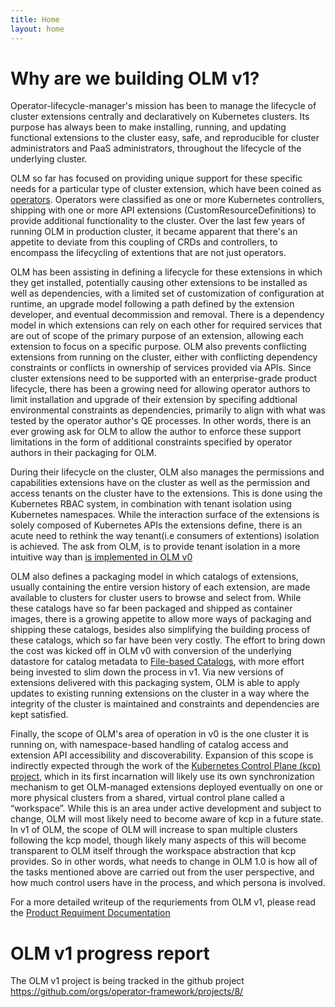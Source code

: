 ```yaml
---
title: Home
layout: home
---
```


# Why are we building OLM v1?

Operator-lifecycle-manager's mission has been to manage the lifecycle of cluster extensions centrally and declaratively on Kubernetes clusters. Its purpose has always been to make installing, 
running, and updating functional extensions to the cluster easy, safe, and reproducible for cluster administrators and PaaS administrators, throughout the lifecycle of the underlying cluster. 

OLM so far has focused on providing unique support for these specific needs for a particular type of cluster extension, which have been coined as [operators](https://operatorhub.io/what-is-an-operator#:~:text=is%20an%20Operator-,What%20is%20an%20Operator%20after%20all%3F,or%20automation%20software%20like%20Ansible.). 
Operators were classified as one or more Kubernetes controllers, shipping with one or more API extensions (CustomResourceDefinitions) to provide additional functionality to the cluster. 
Over the last few years of running OLM in production cluster, it became apparent that there's an appetite to deviate from this coupling of CRDs and controllers, to encompass the lifecycling 
of extentions that are not just operators.

OLM has been assisting in defining a lifecycle for these extensions in which they get installed, potentially causing other extensions to be installed as well as dependencies, with a limited set of 
customization of configuration at runtime, an upgrade model following a path defined by the extension developer, and eventual decommission and removal. There is a dependency model in which extensions can 
rely on each other for required services that are out of scope of the primary purpose of an extension, allowing each extension to focus on a specific purpose. OLM also prevents conflicting 
extensions from running on the cluster, either with conflicting dependency constraints or conflicts in ownership of services provided via APIs. Since cluster extensions need to be supported 
with an enterprise-grade product lifecycle, there has been a growing need for allowing operator authors to limit installation and upgrade of their extension by specifing addtional environmental
constraints as dependencies, primarily to align with what was tested by the operator author's QE processes. In other words, there is an ever growing ask for OLM to allow the author to enforce these 
support limitations in the form of additional constraints specified by operator authors in their packaging for OLM.

During their lifecycle on the cluster, OLM also manages the permissions and capabilities extensions have on the cluster as well as the permission and access tenants on the cluster have to the 
extensions. This is done using the Kubernetes RBAC system, in combination with tenant isolation using Kubernetes namespaces. While the interaction surface of the extensions is solely composed of 
Kubernetes APIs the extensions define, there is an acute need to rethink the way tenant(i.e consumers of extentions) isolation is achieved. The ask from OLM, is to provide tenant isolation in
a more intuitive way than [is implemented in OLM v0](https://olm.operatorframework.io/docs/advanced-tasks/operator-scoping-with-operatorgroups/#docs)

OLM also defines a packaging model in which catalogs of extensions, usually containing the entire version history of each extension, are made available to clusters for cluster users to 
browse and select from. While these catalogs have so far been packaged and shipped as container images, there is a growing appetite to allow more ways of packaging and shipping these catalogs,
besides also simplifying the building process of these catalogs, which so far have been very costly. The effort to bring down the cost was kicked off in OLM v0 with conversion of the underlying
datastore for catalog metadata to [File-based Catalogs](https://olm.operatorframework.io/docs/reference/file-based-catalogs/), with more effort being invested to slim down the process in v1. 
Via new versions of extensions delivered with this packaging system, OLM is able to apply updates to existing running extensions on the cluster in a way where the integrity of the cluster is 
maintained and constraints and dependencies are kept satisfied.

Finally, the scope of OLM's area of operation in v0 is the one cluster it is running on, with namespace-based handling of catalog access and extension API accessibility and discoverability.
Expansion of this scope is indirectly expected through the work of the [Kubernetes Control Plane (kcp) project](https://github.com/kcp-dev/kcp), which in its first incarnation will likely 
use its own synchronization mechanism to get OLM-managed extensions deployed eventually on one or more physical clusters from a shared, virtual control plane called a “workspace”. 
While this is an area under active development and subject to change, OLM will most likely need to become aware of kcp in a future state. In v1 of OLM, the scope of OLM will increase to span 
multiple clusters following the kcp model, though likely many aspects of this will become transparent to OLM itself through the workspace abstraction that kcp provides. 
So in other words, what needs to change in OLM 1.0 is how all of the tasks mentioned above are carried out from the user perspective, and how much control users have in the process, and which 
persona is involved.


For a more detailed writeup of the requriements from OLM v1, please read the [Product Requiment Documentation](/docs/olmv1_roadmap.md)

# OLM v1 progress report

The OLM v1 project is being tracked in the github project https://github.com/orgs/operator-framework/projects/8/


